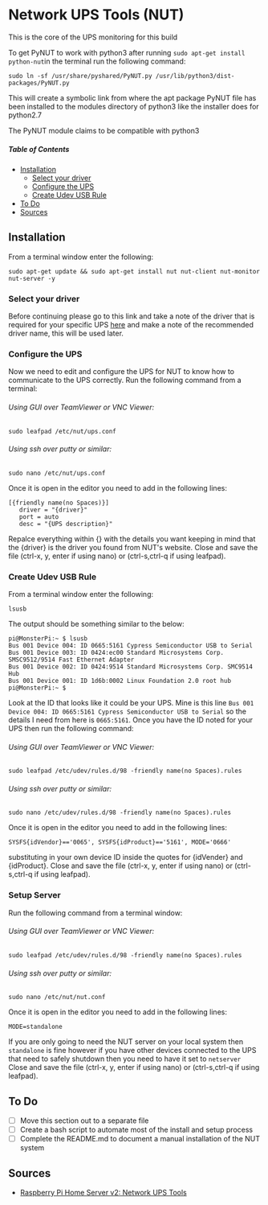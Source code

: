 # Network UPS Tools (NUT)
This is the core of the UPS monitoring for this build

To get PyNUT to work with python3 after running `sudo apt-get install python-nut`in the terminal run the following command:

```console
sudo ln -sf /usr/share/pyshared/PyNUT.py /usr/lib/python3/dist-packages/PyNUT.py
```

This will create a symbolic link from where the apt package PyNUT file has been installed to the modules directory of python3 like the installer does for python2.7

The PyNUT module claims to be compatible with python3

##### Table of Contents
* [Installation](#installation)
   * [Select your driver](#select-your-driver)
   * [Configure the UPS](#configure-the-ups)
   * [Create Udev USB Rule](#create-udev-usb-rule)
* [To Do](#to-do)
* [Sources](#sources)

## Installation
From a terminal window enter the following:

```console
sudo apt-get update && sudo apt-get install nut nut-client nut-monitor nut-server -y
```
### Select your driver
Before continuing please go to this link and take a note of the driver that is required for your specific UPS [here](http://www.networkupstools.org/stable-hcl.html) and make a note of the recommended driver name, this will be used later.

### Configure the UPS
Now we need to edit and configure the UPS for NUT to know how to communicate to the UPS correctly. Run the following command from a terminal:   
###### Using GUI over TeamViewer or VNC Viewer:

```console
sudo leafpad /etc/nut/ups.conf
```
###### Using ssh over putty or similar:
```console
sudo nano /etc/nut/ups.conf
```
Once it is open in the editor you need to add in the following lines:
```
[{friendly name(no Spaces)}]
   driver = "{driver}"
   port = auto
   desc = "{UPS description}"
```
Repalce everything within {} with the details you want keeping in mind that the {driver} is the driver you found from NUT's website.
Close and save the file (ctrl-x, y, enter if using nano) or (ctrl-s,ctrl-q if using leafpad).

### Create Udev USB Rule
From a terminal window enter the following:
```console
lsusb
```
The output should be something similar to the below:
```console
pi@MonsterPi:~ $ lsusb
Bus 001 Device 004: ID 0665:5161 Cypress Semiconductor USB to Serial
Bus 001 Device 003: ID 0424:ec00 Standard Microsystems Corp. SMSC9512/9514 Fast Ethernet Adapter
Bus 001 Device 002: ID 0424:9514 Standard Microsystems Corp. SMC9514 Hub
Bus 001 Device 001: ID 1d6b:0002 Linux Foundation 2.0 root hub
pi@MonsterPi:~ $ 
```
Look at the ID that looks like it could be your UPS. Mine is this line `Bus 001 Device 004: ID 0665:5161 Cypress Semiconductor USB to Serial` so the details I need from here is `0665:5161`.
Once you have the ID noted for your UPS then run the following command:
###### Using GUI over TeamViewer or VNC Viewer:

```console
sudo leafpad /etc/udev/rules.d/98 -friendly name(no Spaces).rules
```
###### Using ssh over putty or similar:
```console
sudo nano /etc/udev/rules.d/98 -friendly name(no Spaces).rules
```
Once it is open in the editor you need to add in the following lines:
```
SYSFS{idVendor}=='0065', SYSFS{idProduct}=='5161', MODE='0666'
```
substituting in your own device ID inside the quotes for {idVender} and {idProduct}.
Close and save the file (ctrl-x, y, enter if using nano) or (ctrl-s,ctrl-q if using leafpad).

### Setup Server
Run the following command from a terminal window:
###### Using GUI over TeamViewer or VNC Viewer:

```console
sudo leafpad /etc/udev/rules.d/98 -friendly name(no Spaces).rules
```
###### Using ssh over putty or similar:
```console
sudo nano /etc/nut/nut.conf
```
Once it is open in the editor you need to add in the following lines:
```
MODE=standalone
```
If you are only going to need the NUT server on your local system then `standalone` is fine however if you have other devices connected to the UPS that need to safely shutdown then you need to have it set to `netserver`
Close and save the file (ctrl-x, y, enter if using nano) or (ctrl-s,ctrl-q if using leafpad).
## To Do
- [ ] Move this section out to a separate file
- [ ] Create a bash script to automate most of the install and setup process
- [ ] Complete the README.md to document a manual installation of the NUT system

## Sources
* [Raspberry Pi Home Server v2: Network UPS Tools](https://melgrubb.com/2016/12/11/rphs-v2-ups/)
